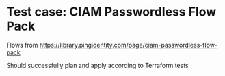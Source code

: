 # Test case: CIAM Passwordless Flow Pack

Flows from https://library.pingidentity.com/page/ciam-passwordless-flow-pack

Should successfully plan and apply according to Terraform tests